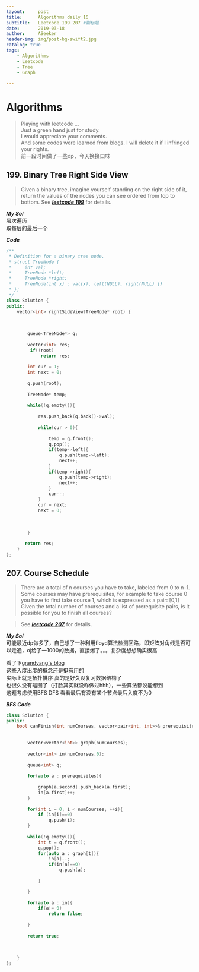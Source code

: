 ```yaml
---
layout:     post
title:      Algorithms daily 16
subtitle:   Leetcode 199 207 #副标题
date:       2019-03-18
author:     ASeeker
header-img: img/post-bg-swift2.jpg
catalog: true
tags:
    - Algorithms
    - Leetcode
    - Tree
    - Graph
    
---
```


#  Algorithms

>Playing with leetcode ...  
>Just a green hand just for study.   
I would appreciate your comments.   
And some codes were learned from blogs. I will delete it if I infringed your rights.  
前一段时间做了一些dp，今天换换口味  





## 199. Binary Tree Right Side View
>Given a binary tree, imagine yourself standing on the right side of it, return the values of the nodes you can see ordered from top to bottom.
>See [***leetcode 199***][] for details. 

[***leetcode 199***]:https://leetcode.com/problems/binary-tree-right-side-view/

***My Sol***  
层次遍历  
取每层的最后一个  


***Code***



```cpp
/**
 * Definition for a binary tree node.
 * struct TreeNode {
 *     int val;
 *     TreeNode *left;
 *     TreeNode *right;
 *     TreeNode(int x) : val(x), left(NULL), right(NULL) {}
 * };
 */
class Solution {
public:
    vector<int> rightSideView(TreeNode* root) {
        
       
        
        queue<TreeNode*> q;
        
        vector<int> res;
         if(!root)
             return res;
        
        int cur = 1;
        int next = 0;
        
        q.push(root);
        
        TreeNode* temp;
        
        while(!q.empty()){
            
            res.push_back(q.back()->val);
            
            while(cur > 0){
                
                temp = q.front();
                q.pop();
                if(temp->left){
                    q.push(temp->left);
                    next++;
                }
                if(temp->right){
                    q.push(temp->right);
                    next++;
                }
                cur--;
            }
            cur = next;
            next = 0;
            
            
            
        }
        
       return res; 
    }
};
```



## 207. Course Schedule

>There are a total of n courses you have to take, labeled from 0 to n-1.  
Some courses may have prerequisites, for example to take course 0 you have to first take course 1, which is expressed as a pair: [0,1]  
Given the total number of courses and a list of prerequisite pairs, is it possible for you to finish all courses?

>See [***leetcode 207***][] for details. 

[***leetcode 207***]:https://leetcode.com/problems/course-schedule/

***My Sol***  
可能最近dp做多了，自己想了一种利用floyd算法检测回路，即矩阵对角线是否可以走通，oj给了一1000的数据，直接爆了。。。复杂度想想确实很高

看了下[grandyang's blog][]  
这些入度出度的概念还是挺有用的  
实际上就是拓扑排序 真的是好久没复习数据结构了  
也很久没有碰图了（打脸其实就没咋做过hhh），一些算法都没能想到  
这题考虑使用BFS DFS 看看最后有没有某个节点最后入度不为0  


[grandyang's blog]:http://www.cnblogs.com/grandyang/p/4484571.html

***BFS Code***


```cpp
class Solution {
public:
    bool canFinish(int numCourses, vector<pair<int, int>>& prerequisites) {
        
       
        vector<vector<int>> graph(numCourses);
        
        vector<int> in(numCourses,0);
        
        queue<int> q;
        
        for(auto a : prerequisites){
            
            graph[a.second].push_back(a.first);
            in[a.first]++;
        }
        
        for(int i = 0; i < numCourses; ++i){
            if (in[i]==0)
                q.push(i);
        }
        
        while(!q.empty()){
            int t = q.front();
            q.pop();
            for(auto a : graph[t]){
                in[a]--;
                if(in[a]==0)
                    q.push(a);
                
            }

        }
        
        for(auto a : in){
            if(a!= 0)
                return false;
            
        }
        
        return true;
        
        
        
    }
};
```